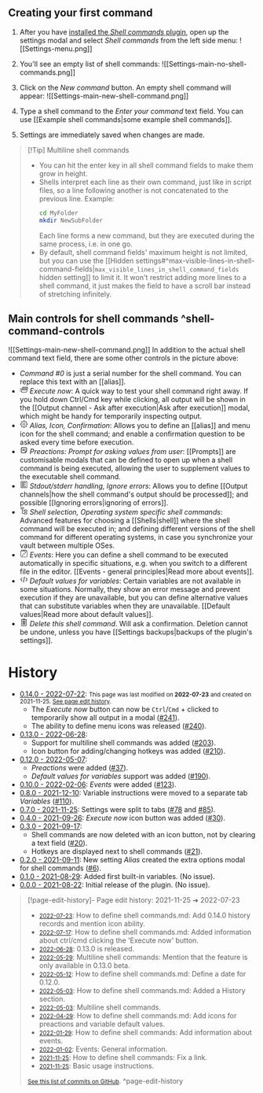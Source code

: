 ## Creating your first command
1. After you have [installed the *Shell commands* plugin](https://github.com/Taitava/obsidian-shellcommands#installation--usage), open up the settings modal and select *Shell commands* from the left side menu:
	![[Settings-menu.png]]
	
2. You'll see an empty list of shell commands:
	![[Settings-main-no-shell-commands.png]]
	
3. Click on the *New command* button. An empty shell command will appear:
	![[Settings-main-new-shell-command.png]]
	
4. Type a shell command to the *Enter your command* text field. You can use [[Example shell commands|some example shell commands]].
5. Settings are immediately saved when changes are made.

> [!Tip] Multiline shell commands
> - You can hit the enter key in all shell command fields to make them grow in height.
> - Shells interpret each line as their own command, just like in script files, so a line following another is not concatenated to the previous line. Example:
> 	```bash
> 	cd MyFolder
> 	mkdir NewSubFolder
> 	```
> 	Each line forms a new command, but they are executed during the same process, i.e. in one go.
> - By default, shell command fields' maximum height is not limited, but you can use the [[Hidden settings#^max-visible-lines-in-shell-command-fields|`max_visible_lines_in_shell_command_fields` hidden setting]] to limit it. It won't restrict adding more lines to a shell command, it just makes the field to have a scroll bar instead of stretching infinitely.

## Main controls for shell commands ^shell-command-controls
![[Settings-main-new-shell-command.png]]
In addition to the actual shell command text field, there are some other controls in the picture above:
- *Command #0* is just a serial number for the shell command. You can replace this text with an [[alias]].
- <svg viewBox="0 0 100 100" class="run-command" width="16" height="16"><path fill="currentColor" stroke="currentColor" d="M37,16c-4.4,0-8.3,3.3-9.2,7.6l-11.6,52c-0.5,2.2,0,4.3,1.2,5.9c1.2,1.6,3.2,2.6,5.4,2.6H79c4.4,0,8.3-3.3,9.2-7.6 l11.6-52c0.5-2.2,0-4.3-1.2-5.9C97.4,17,95.4,16,93.2,16L37,16z M37,20h56.2c1.1,0,1.8,0.4,2.2,1c0.5,0.6,0.7,1.4,0.4,2.6l-1,4.4 H30.8l0.8-3.6C32.1,22.2,34.8,20,37,20z M29.9,32H94l-9.6,43.6C83.9,77.8,81.2,80,79,80H22.8c-1.1,0-1.8-0.4-2.2-1 c-0.5-0.6-0.7-1.4-0.4-2.6L29.9,32z M0,36v4h19.6l0.9-4L0,36z M36.7,38c-0.8,0.1-1.4,0.7-1.6,1.5l-3.5,14c-0.2,0.6,0,1.2,0.4,1.7 c0.4,0.5,1,0.8,1.6,0.8H81c0.9,0,1.7-0.6,1.9-1.5l3.5-14c0.2-0.6,0-1.3-0.4-1.8c-0.4-0.5-1-0.8-1.6-0.8H37.1c-0.1,0-0.1,0-0.2,0 C36.9,38,36.8,38,36.7,38L36.7,38z M38.7,42h43.2l-2.4,10H36.2L38.7,42z M0,52v4h16l0.9-4H0z M0,68v4h12.4l0.9-4H0z"></path></svg> *Execute now*: A quick way to test your shell command right away. If you hold down Ctrl/Cmd key while clicking, all output will be shown in the [[Output channel - Ask after execution|Ask after execution]] modal, which might be handy for temporarily inspecting output.
- <svg viewBox="0 0 100 100" class="gear" width="16" height="16"><path fill="currentColor" stroke="currentColor" d="M44.4,4c-1,0-1.8,0.7-2,1.7l-1.9,11.9c-2.3,0.7-4.6,1.6-6.7,2.7l-9.8-7c-0.8-0.6-1.9-0.5-2.6,0.2l-7.8,7.8 c-0.7,0.7-0.8,1.8-0.2,2.6l6.9,9.9c-1.2,2.1-2.1,4.4-2.8,6.7l-11.9,2c-1,0.2-1.7,1-1.7,2v11c0,1,0.7,1.8,1.6,2l11.9,2.1 c0.7,2.4,1.6,4.6,2.8,6.7l-7,9.8c-0.6,0.8-0.5,1.9,0.2,2.6l7.8,7.8c0.7,0.7,1.8,0.8,2.6,0.2l9.9-6.9c2.1,1.2,4.3,2.1,6.7,2.8 l2,11.9c0.2,1,1,1.7,2,1.7h11c1,0,1.8-0.7,2-1.7l2.1-12c2.3-0.7,4.6-1.6,6.7-2.8l10,7c0.8,0.6,1.9,0.5,2.6-0.2l7.8-7.8 c0.7-0.7,0.8-1.8,0.2-2.6l-7.1-9.9c1.1-2.1,2.1-4.3,2.7-6.6l12-2.1c1-0.2,1.7-1,1.7-2v-11c0-1-0.7-1.8-1.7-2l-12-2 c-0.7-2.3-1.6-4.5-2.7-6.6l7-10c0.6-0.8,0.5-1.9-0.2-2.6l-7.8-7.8c-0.7-0.7-1.8-0.8-2.6-0.2l-9.8,7.1c-2.1-1.2-4.3-2.1-6.7-2.8 l-2.1-12c-0.2-1-1-1.7-2-1.7L44.4,4z M46.1,8h7.6l2,11.4c0.1,0.8,0.7,1.4,1.5,1.6c2.9,0.7,5.7,1.9,8.2,3.4 c0.7,0.4,1.6,0.4,2.2-0.1l9.4-6.7l5.4,5.4l-6.7,9.5c-0.5,0.6-0.5,1.5-0.1,2.2c1.5,2.5,2.6,5.2,3.4,8.1c0.2,0.8,0.8,1.4,1.6,1.5 L92,46.1v7.6l-11.4,2c-0.8,0.1-1.4,0.7-1.6,1.5c-0.7,2.9-1.9,5.6-3.4,8.1c-0.4,0.7-0.4,1.6,0.1,2.2l6.8,9.4l-5.4,5.4l-9.5-6.7 c-0.7-0.5-1.5-0.5-2.2-0.1c-2.5,1.5-5.2,2.7-8.2,3.4c-0.8,0.2-1.3,0.8-1.5,1.6l-2,11.4h-7.6l-1.9-11.3c-0.1-0.8-0.7-1.4-1.5-1.6 c-2.9-0.7-5.7-1.9-8.2-3.4c-0.7-0.4-1.5-0.4-2.2,0.1l-9.4,6.6l-5.4-5.4l6.6-9.3c0.5-0.7,0.5-1.5,0.1-2.2c-1.5-2.5-2.7-5.3-3.4-8.2 c-0.2-0.8-0.8-1.3-1.6-1.5L8,53.7v-7.6l11.3-1.9c0.8-0.1,1.4-0.7,1.6-1.5c0.7-2.9,1.9-5.7,3.4-8.2c0.4-0.7,0.4-1.5-0.1-2.2 l-6.6-9.4l5.4-5.4l9.3,6.7c0.6,0.5,1.5,0.5,2.2,0.1c2.5-1.5,5.3-2.7,8.2-3.4c0.8-0.2,1.4-0.8,1.5-1.6L46.1,8z M50,34 c-8.8,0-16,7.2-16,16s7.2,16,16,16s16-7.2,16-16S58.8,34,50,34z M50,38c6.7,0,12,5.3,12,12s-5.3,12-12,12s-12-5.3-12-12 S43.3,38,50,38z"></path></svg> *Alias, Icon, Confirmation*: Allows you to define an [[alias]] and menu icon for the shell command; and enable a confirmation question to be asked every time before execution.
- <svg viewBox="0 0 100 100" class="note-glyph" width="16" height="16"><path fill="currentColor" stroke="currentColor" d="M23.3,13.3c-5.5,0-10,4.5-10,10v53.3c0,5.5,4.5,10,10,10H65c0.9,0,1.7-0.4,2.4-1l18.3-18.3c0.6-0.6,1-1.5,1-2.4V23.3 c0-5.5-4.5-10-10-10H23.3z M23.3,20h53.3c1.9,0,3.3,1.4,3.3,3.3v40H70c-3.7,0-6.7,3-6.7,6.7v10h-40c-1.9,0-3.3-1.4-3.3-3.3V23.3 C20,21.4,21.4,20,23.3,20z M33.3,36.7c-1.2,0-2.3,0.6-2.9,1.7c-0.6,1-0.6,2.3,0,3.4c0.6,1,1.7,1.7,2.9,1.7h13.3 c1.2,0,2.3-0.6,2.9-1.7c0.6-1,0.6-2.3,0-3.4c-0.6-1-1.7-1.7-2.9-1.7H33.3z M60,36.7c-1.2,0-2.3,0.6-2.9,1.7c-0.6,1-0.6,2.3,0,3.4 c0.6,1,1.7,1.7,2.9,1.7h6.7c1.2,0,2.3-0.6,2.9-1.7s0.6-2.3,0-3.4c-0.6-1-1.7-1.7-2.9-1.7H60z M33.3,50c-1.2,0-2.3,0.6-2.9,1.7 c-0.6,1-0.6,2.3,0,3.4c0.6,1,1.7,1.7,2.9,1.7H60c1.2,0,2.3-0.6,2.9-1.7c0.6-1,0.6-2.3,0-3.4S61.2,50,60,50H33.3z"></path></svg> *Preactions: Prompt for asking values from user*: [[Prompts]] are customisable modals that can be defined to open up when a shell command is being executed, allowing the user to supplement values to the executable shell command.
- <svg viewBox="0 0 100 100" class="lines-of-text" width="16" height="16"><path fill="currentColor" stroke="currentColor" d="M16,10c-3.3,0-6,2.7-6,6v68c0,3.3,2.7,6,6,6h68c3.3,0,6-2.7,6-6V16c0-3.3-2.7-6-6-6L16,10z M16,14h68c1.1,0,2,0.9,2,2v68 c0,1.1-0.9,2-2,2H16c-1.1,0-2-0.9-2-2V16C14,14.9,14.9,14,16,14z M22,24v4h52v-4H22z M22,36v4h34v-4L22,36z M22,48v4h52v-4H22z M22,60v4h34v-4H22z M22,72v4h52v-4H22z"></path></svg> *Stdout/stderr handling, Ignore errors*: Allows you to define [[Output channels|how the shell command's output should be processed]]; and possible [[Ignoring errors|ignoring of errors]].
- <svg viewBox="0 0 100 100" class="stacked-levels" width="16" height="16"><path fill="currentColor" stroke="currentColor" d="M12,4c-1.1,0-2,0.9-2,2v20c0,1.1,0.9,2,2,2h14v21.7c0,0.2,0,0.4,0,0.7V84c0,1.1,0.9,2,2,2h26v8c0,1.1,0.9,2,2,2h32 c1.1,0,2-0.9,2-2V74c0-1.1-0.9-2-2-2H56c-1.1,0-2,0.9-2,2v8H30V52h24v8c0,1.1,0.9,2,2,2h32c1.1,0,2-0.9,2-2V40c0-1.1-0.9-2-2-2 H56c-1.1,0-2,0.9-2,2v8H30V28h14c1.1,0,2-0.9,2-2V6c0-1.1-0.9-2-2-2L12,4z M14,8h28v16H28.3c-0.1,0-0.2,0-0.3,0 c-0.1,0-0.2,0-0.3,0H14L14,8z M58,42h28v16H58v-7.7c0-0.2,0-0.4,0-0.7V42z M58,76h28v16H58v-7.7c0-0.2,0-0.4,0-0.7V76z"></path></svg> *Shell selection, Operating system specific shell commands*: Advanced features for choosing a [[Shells|shell]] where the shell command will be executed in; and defining different versions of the shell command for different operating systems, in case you synchronize your vault between multiple OSes.
- <svg viewBox="0 0 100 100" class="dice" width="16" height="16"><path fill="currentColor" stroke="currentColor" d="M27,4c-4.5,0-8.6,2.4-10.6,6.5c0,0,0,0-0.1,0.1L9.8,23.1c0,0.1,0,0.2-0.1,0.3c0,0,0,0-0.1,0.1c0,0,0,0,0,0.1 C8.6,25.4,8,27.6,8,30v52c0,7.7,6.3,14,14,14h56c7.7,0,14-6.3,14-14V30c0-2.4-0.6-4.5-1.6-6.5c0-0.2-0.1-0.4-0.2-0.6l-6.6-12.6 c0,0,0,0,0-0.1h-0.1C81.5,6.4,77.5,4,73,4L27,4z M27,8h46c3.1,0,5.8,1.6,7,4.1l2.4,4.6C81,16.3,79.6,16,78,16H22 c-1.5,0-2.9,0.2-4.3,0.7l2.3-4.4c0,0,0,0,0-0.1C21.3,9.6,23.9,8,27,8z M51.2,9.9c-1.5,0-2.9,0.1-4,0.4c-1.8,0.6-2,1.2-2,1.6 c0,0.4,0.2,1.2,2,1.6c1.2,0.2,2.6,0.4,4,0.4c1.6,0,3-0.2,4-0.4c1.8-0.6,2-1.2,2-1.6c0-0.4-0.2-1.2-2-1.6 C54.1,10.1,52.6,9.9,51.2,9.9z M22,20h56c5.5,0,10,4.5,10,10v52c0,5.5-4.5,10-10,10H22c-5.5,0-10-4.5-10-10V30 C12,24.5,16.5,20,22,20z M68,32c-3.3,0-6,2.7-6,6s2.7,6,6,6s6-2.7,6-6S71.3,32,68,32z M50,50c-3.3,0-6,2.7-6,6s2.7,6,6,6 s6-2.7,6-6S53.3,50,50,50z M32,68c-3.3,0-6,2.7-6,6c0,3.3,2.7,6,6,6s6-2.7,6-6C38,70.7,35.3,68,32,68z"></path></svg> *Events*: Here you can define a shell command to be executed automatically in specific situations, e.g. when you switch to a different file in the editor. [[Events - general principles|Read more about events]].
- <svg viewBox="0 0 100 100" class="code-glyph" width="16" height="16"><path fill="currentColor" stroke="currentColor" d="M56.6,13.3c-1.6,0-2.9,1.2-3.2,2.7L40.1,82.7c-0.3,1.2,0.1,2.4,1,3.2c0.9,0.8,2.2,1.1,3.3,0.7c1.1-0.4,2-1.4,2.2-2.6 l13.3-66.7c0.2-1,0-2-0.7-2.8S57.6,13.3,56.6,13.3z M24.2,26.6c-1.1,0-2.1,0.5-2.8,1.4l-14.1,20c-0.8,1.2-0.8,2.7,0,3.9l14.1,20 c1.1,1.5,3.1,1.9,4.6,0.8c1.5-1.1,1.9-3.1,0.8-4.6L14.1,50l12.8-18.1c0.7-1,0.8-2.4,0.3-3.5C26.6,27.3,25.4,26.6,24.2,26.6 L24.2,26.6z M76.5,26.6c-1.2,0-2.4,0.8-2.9,1.9c-0.5,1.1-0.4,2.4,0.3,3.4L86.7,50L73.9,68.1c-0.7,1-0.8,2.2-0.3,3.3 s1.5,1.8,2.7,1.9c1.2,0.1,2.3-0.4,3-1.4l14.1-20c0.8-1.2,0.8-2.7,0-3.9l-14.1-20C78.7,27.1,77.7,26.6,76.5,26.6L76.5,26.6z"></path></svg> *Default values for variables*: Certain variables are not available in some situations. Normally, they show an error message and prevent execution if they are unavailable, but you can define alternative values that can substitute variables when they are unavailable. [[Default values|Read more about default values]].
- <svg viewBox="0 0 100 100" class="trash" width="16" height="16"><path fill="currentColor" stroke="currentColor" stroke-width="2" d="M42,4c-3.3,0-6,2.7-6,6v4H20.3c-0.1,0-0.2,0-0.3,0c-0.1,0-0.2,0-0.3,0H16c-0.7,0-1.4,0.4-1.8,1c-0.4,0.6-0.4,1.4,0,2 c0.4,0.6,1,1,1.8,1h2v72c0,3.3,2.7,6,6,6h52c3.3,0,6-2.7,6-6V18h2c0.7,0,1.4-0.4,1.8-1c0.4-0.6,0.4-1.4,0-2c-0.4-0.6-1-1-1.8-1 h-3.7c-0.2,0-0.4,0-0.7,0H64v-4c0-3.3-2.7-6-6-6L42,4z M42,8h16c1.1,0,2,0.9,2,2v4H40v-4C40,8.9,40.9,8,42,8z M22,18h15.7 c0.2,0,0.4,0,0.7,0h23.3c0.2,0,0.4,0,0.7,0H78v72c0,1.1-0.9,2-2,2H24c-1.1,0-2-0.9-2-2V18z M38,28c-1.1,0-2,0.9-2,2v50 c0,0.7,0.4,1.4,1,1.8s1.4,0.4,2,0s1-1,1-1.8V30c0-0.5-0.2-1.1-0.6-1.4C39,28.2,38.5,28,38,28z M50,28c-1.1,0-2,0.9-2,2v50 c0,0.7,0.4,1.4,1,1.8c0.6,0.4,1.4,0.4,2,0s1-1,1-1.8V30c0-0.5-0.2-1.1-0.6-1.4C51,28.2,50.5,28,50,28z M62,28c-1.1,0-2,0.9-2,2v50 c0,0.7,0.4,1.4,1,1.8c0.6,0.4,1.4,0.4,2,0s1-1,1-1.8V30c0-0.5-0.2-1.1-0.6-1.4C63,28.2,62.5,28,62,28z"></path></svg> *Delete this shell command*. Will ask a confirmation. Deletion cannot be undone, unless you have [[Settings backups|backups of the plugin's settings]].

# History
- [0.14.0 - 2022-07-22](https://github.com/Taitava/obsidian-shellcommands/blob/main/CHANGELOG.md#0140---2022-07-22):
	<small>This page was last modified on <strong>2022-07-23</strong> and created on 2021-11-25. <a href="https://github.com/Taitava/obsidian-shellcommands-documentation/commits/main/./Basic%20usage/How%20to%20define%20shell%20commands.md">See page edit history</a>.</small>
	- The *Execute now* button can now be `Ctrl`/`Cmd` + clicked to temporarily show all output in a modal ([#241](https://github.com/Taitava/obsidian-shellcommands/issues/241)).
	- The ability to define menu icons was released ([#240](https://github.com/Taitava/obsidian-shellcommands/issues/240)).
- [0.13.0 - 2022-06-28](https://github.com/Taitava/obsidian-shellcommands/blob/main/CHANGELOG.md#0130---2022-06-28):
	- Support for multiline shell commands was added ([#203](https://github.com/Taitava/obsidian-shellcommands/issues/203)).
	- Icon button for adding/changing hotkeys was added ([#210](https://github.com/Taitava/obsidian-shellcommands/issues/210)).
- [0.12.0 - 2022-05-07](https://github.com/Taitava/obsidian-shellcommands/blob/main/CHANGELOG.md#0120---2022-05-07):
	- *Preactions* were added ([#37](https://github.com/Taitava/obsidian-shellcommands/issues/37)).
	- *Default values for variables* support was added ([#190](https://github.com/Taitava/obsidian-shellcommands/issues/190)).
- [0.10.0 - 2022-02-06](https://github.com/Taitava/obsidian-shellcommands/blob/main/CHANGELOG.md#0100---2022-02-06): *Events* were added ([#123](https://github.com/Taitava/obsidian-shellcommands/issues/123)).
- [0.8.0 - 2021-12-10](https://github.com/Taitava/obsidian-shellcommands/blob/main/CHANGELOG.md#080---2021-12-10): Variable instructions were moved to a separate tab *Variables* ([#110](https://github.com/Taitava/obsidian-shellcommands/issues/110)).
- [0.7.0 - 2021-11-25](https://github.com/Taitava/obsidian-shellcommands/blob/main/CHANGELOG.md#070---2021-11-25): Settings were split to tabs ([#78](https://github.com/Taitava/obsidian-shellcommands/issues/78) and [#85](https://github.com/Taitava/obsidian-shellcommands/issues/85)).
- [0.4.0 - 2021-09-26](https://github.com/Taitava/obsidian-shellcommands/blob/main/CHANGELOG.md#040---2021-09-26): *Execute now* icon button was added ([#30](https://github.com/Taitava/obsidian-shellcommands/issues/30)).
- [0.3.0 - 2021-09-17](https://github.com/Taitava/obsidian-shellcommands/blob/main/CHANGELOG.md#030---2021-09-17):
	- Shell commands are now deleted with an icon button, not by clearing a text field ([#20](https://github.com/Taitava/obsidian-shellcommands/issues/20)).
	- Hotkeys are displayed next to shell commands ([#21](https://github.com/Taitava/obsidian-shellcommands/issues/21)).
- [0.2.0 - 2021-09-11](https://github.com/Taitava/obsidian-shellcommands/blob/main/CHANGELOG.md#020---2021-09-11): New setting *Alias* created the extra options modal for shell commands ([#6](https://github.com/Taitava/obsidian-shellcommands/issues/6)).
- [0.1.0 - 2021-08-29](https://github.com/Taitava/obsidian-shellcommands/blob/main/CHANGELOG.md#010---2021-08-29):  Added first built-in variables. (No issue).
- [0.0.0 - 2021-08-22](https://github.com/Taitava/obsidian-shellcommands/blob/main/CHANGELOG.md#000---2021-08-22): Initial release of the plugin. (No issue).

> [!page-edit-history]- Page edit history: 2021-11-25 &#10132; 2022-07-23
> - [<small>2022-07-23</small>](https://github.com/Taitava/obsidian-shellcommands-documentation/commit/7595405f40dfd5f8b07b6107adae0c0ea78ca3e9): How to define shell commands.md: Add 0.14.0 history records and mention icon ability.
> - [<small>2022-07-17</small>](https://github.com/Taitava/obsidian-shellcommands-documentation/commit/cb17681b184f00ad3113e0342428d3f93bcf06bb): How to define shell commands.md: Added information about ctrl/cmd clicking the 'Execute now' button.
> - [<small>2022-06-28</small>](https://github.com/Taitava/obsidian-shellcommands-documentation/commit/49efe1a5a719cb695cc0a4a96d05c10548298804): 0.13.0 is released.
> - [<small>2022-05-29</small>](https://github.com/Taitava/obsidian-shellcommands-documentation/commit/beb1e7a684c3f6668eecdcd53e6ab7fe9b2eca60): Multiline shell commands: Mention that the feature is only available in 0.13.0 beta.
> - [<small>2022-05-12</small>](https://github.com/Taitava/obsidian-shellcommands-documentation/commit/2fabd9b7768d3301a6b467f1e8815c54cfc1978e): How to define shell commands.md: Define a date for 0.12.0.
> - [<small>2022-05-03</small>](https://github.com/Taitava/obsidian-shellcommands-documentation/commit/7c9621f873ef2df46e6adb74bd2d84f678c93c13): How to define shell commands.md: Added a History section.
> - [<small>2022-05-03</small>](https://github.com/Taitava/obsidian-shellcommands-documentation/commit/8e2b04d58bc91cd7d795b95217fd45c2fc11df2c): Multiline shell commands.
> - [<small>2022-04-29</small>](https://github.com/Taitava/obsidian-shellcommands-documentation/commit/23784701289a0722381f22a93bd40a4ba63b4aac): How to define shell commands.md: Add icons for preactions and variable default values.
> - [<small>2022-01-29</small>](https://github.com/Taitava/obsidian-shellcommands-documentation/commit/8008003191e4522eb487404fa41ffe7ed16dfd57): How to define shell commands: Add information about events.
> - [<small>2022-01-02</small>](https://github.com/Taitava/obsidian-shellcommands-documentation/commit/f82d4d857c0acf39c4ffac3af84633e843e71d31): Events: General information.
> - [<small>2021-11-25</small>](https://github.com/Taitava/obsidian-shellcommands-documentation/commit/97a36489865125f8a23f18bb34649420564a2f8b): How to define shell commands: Fix a link.
> - [<small>2021-11-25</small>](https://github.com/Taitava/obsidian-shellcommands-documentation/commit/9873c4587a2b97c6a61a5cbfc2bb7ce55834ffda): Basic usage instructions.
> 
> [<small>See this list of commits on GitHub</small>](https://github.com/Taitava/obsidian-shellcommands-documentation/commits/main/Basic%20usage/How%20to%20define%20shell%20commands.md).
> ^page-edit-history